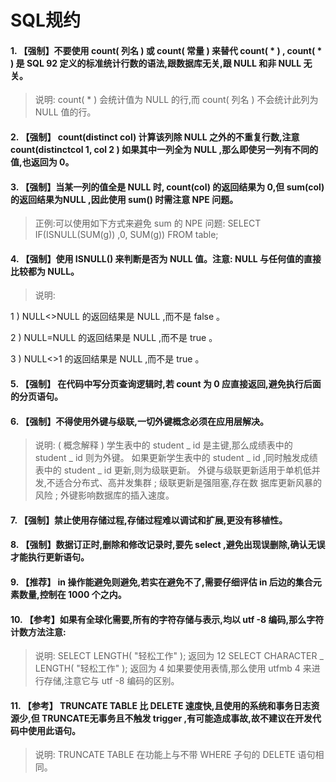 SQL规约
====

#### 1. 【强制】不要使用 count( 列名 ) 或 count( 常量 ) 来替代 count( * ) , count( * ) 是 SQL 92 定义的标准统计行数的语法,跟数据库无关,跟 NULL 和非 NULL 无关。

> 说明: count( * ) 会统计值为 NULL 的行,而 count( 列名 ) 不会统计此列为 NULL 值的行。

#### 2. 【强制】 count(distinct col) 计算该列除 NULL 之外的不重复行数,注意 count(distinctcol 1, col 2 ) 如果其中一列全为 NULL ,那么即使另一列有不同的值,也返回为 0。

#### 3. 【强制】当某一列的值全是 NULL 时, count(col) 的返回结果为 0,但 sum(col) 的返回结果为NULL ,因此使用 sum() 时需注意 NPE 问题。

> 正例:可以使用如下方式来避免 sum 的 NPE 问题: SELECT IF(ISNULL(SUM(g)) ,0, SUM(g)) FROM table;

#### 4. 【强制】使用 ISNULL() 来判断是否为 NULL 值。注意: NULL 与任何值的直接比较都为 NULL。

> 说明:

1 ) NULL<>NULL 的返回结果是 NULL ,而不是 false 。

2 ) NULL=NULL 的返回结果是 NULL ,而不是 true 。

3 ) NULL<>1 的返回结果是 NULL ,而不是 true 。

#### 5. 【强制】 在代码中写分页查询逻辑时,若 count 为 0 应直接返回,避免执行后面的分页语句。

#### 6. 【强制】不得使用外键与级联,一切外键概念必须在应用层解决。

> 说明: ( 概念解释 ) 学生表中的 student _ id 是主键,那么成绩表中的 student _ id 则为外键。
如果更新学生表中的 student _ id ,同时触发成绩表中的 student _ id 更新,则为级联更新。
外键与级联更新适用于单机低并发,不适合分布式、高并发集群 ; 级联更新是强阻塞,存在数
据库更新风暴的风险 ; 外键影响数据库的插入速度。

#### 7. 【强制】禁止使用存储过程,存储过程难以调试和扩展,更没有移植性。

#### 8. 【强制】数据订正时,删除和修改记录时,要先 select ,避免出现误删除,确认无误才能执行更新语句。

#### 9. 【推荐】 in 操作能避免则避免,若实在避免不了,需要仔细评估 in 后边的集合元素数量,控制在 1000 个之内。

#### 10. 【参考】如果有全球化需要,所有的字符存储与表示,均以 utf -8 编码,那么字符计数方法注意:

> 说明:
SELECT LENGTH( "轻松工作" ); 返回为 12
SELECT CHARACTER _ LENGTH( "轻松工作" ); 返回为 4
如果要使用表情,那么使用 utfmb 4 来进行存储,注意它与 utf -8 编码的区别。

#### 11. 【参考】 TRUNCATE TABLE 比 DELETE 速度快,且使用的系统和事务日志资源少,但 TRUNCATE无事务且不触发 trigger ,有可能造成事故,故不建议在开发代码中使用此语句。

> 说明: TRUNCATE TABLE 在功能上与不带 WHERE 子句的 DELETE 语句相同。